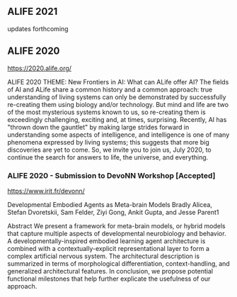 ## ALIFE 2021
updates forthcoming 

## ALIFE 2020
https://2020.alife.org/

ALIFE 2020 THEME: New Frontiers in AI: What can ALife offer AI?
The fields of AI and ALife share a common history and a common approach: true understanding of living systems can only be demonstrated by successfully re-creating them using biology and/or technology. But mind and life are two of the most mysterious systems known to us, so re-creating them is exceedingly challenging, exciting and, at times, surprising. Recently, AI has "thrown down the gauntlet" by making large strides forward in understanding some aspects of intelligence, and intelligence is one of many phenomena expressed by living systems; this suggests that more big discoveries are yet to come. So, we invite you to join us, July 2020, to continue the search for answers to life, the universe, and everything.

###  ALIFE 2020 - Submission to DevoNN Workshop [Accepted]
https://www.irit.fr/devonn/

Developmental Embodied Agents as Meta-brain Models
Bradly Alicea, Stefan Dvoretskii, Sam Felder, Ziyi Gong, Ankit Gupta, and Jesse Parent1

Abstract
We present a framework for meta-brain models, or hybrid models that capture multiple aspects of developmental neurobiology and behavior. A developmentally-inspired embodied learning agent architecture is combined with a contextually-explicit representational layer to form a complex artificial nervous system. The architectural description is summarized in terms of morphological differentiation, context-handling, and generalized architectural features. In conclusion, we propose potential functional milestones that help further explicate the usefulness of our approach. 
